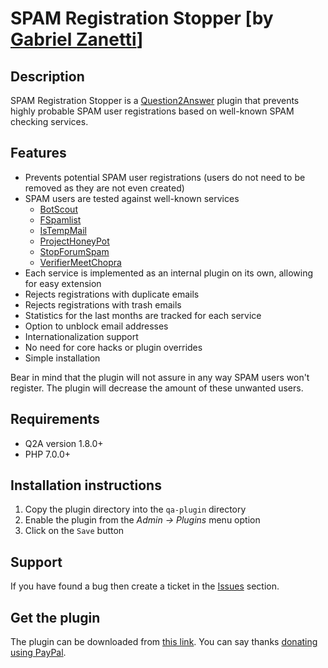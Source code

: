 SPAM Registration Stopper [by [Gabriel Zanetti][author]]
========================================================

Description
-----------

SPAM Registration Stopper is a [Question2Answer][Q2A] plugin that prevents highly probable SPAM user registrations based on well-known SPAM checking services.

Features
--------

 * Prevents potential SPAM user registrations (users do not need to be removed as they are not even created)
 * SPAM users are tested against well-known services
   * [BotScout](https://botscout.com)
   * [FSpamlist](https://fspamlist.com)
   * [IsTempMail](https://www.istempmail.com)
   * [ProjectHoneyPot](https://www.projecthoneypot.org)
   * [StopForumSpam](https://www.stopforumspam.com)
   * [VerifierMeetChopra](https://verifier.meetchopra.com)
 * Each service is implemented as an internal plugin on its own, allowing for easy extension
 * Rejects registrations with duplicate emails
 * Rejects registrations with trash emails
 * Statistics for the last months are tracked for each service 
 * Option to unblock email addresses
 * Internationalization support
 * No need for core hacks or plugin overrides
 * Simple installation

Bear in mind that the plugin will not assure in any way SPAM users won't register. The plugin will decrease the amount of these unwanted users.

Requirements
------------

 * Q2A version 1.8.0+
 * PHP 7.0.0+

Installation instructions
-------------------------

 1. Copy the plugin directory into the `qa-plugin` directory
 1. Enable the plugin from the *Admin -> Plugins* menu option
 1. Click on the `Save` button

Support
-------

If you have found a bug then create a ticket in the [Issues][issues] section.

Get the plugin
--------------

The plugin can be downloaded from [this link][download]. You can say thanks [donating using PayPal][paypal].

[Q2A]: https://www.question2answer.org
[author]: https://question2answer.org/qa/user/pupi1985
[download]: https://github.com/pupi1985/q2a-pupi-srs/archive/master.zip
[issues]: https://github.com/pupi1985/q2a-pupi-srs/issues
[paypal]: https://www.paypal.com/cgi-bin/webscr?cmd=_s-xclick&hosted_button_id=Y7LUM6ML4UV9L
